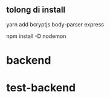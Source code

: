 ## tolong di install
yarn add bcryptjs body-parser express

npm install -D nodemon

# backend
# test-backend
